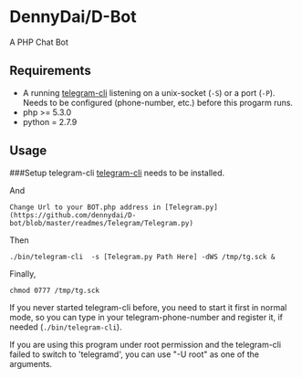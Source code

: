 DennyDai/D-Bot
==============================
A PHP Chat Bot

Requirements
------------
 - A running [telegram-cli](https://github.com/vysheng/tg/) listening on a unix-socket (`-S`) or a port (`-P`). Needs to be configured (phone-number, etc.) before this progarm runs.
 - php >= 5.3.0
 - python = 2.7.9

Usage
-----

###Setup telegram-cli
[telegram-cli](https://github.com/vysheng/tg/) needs to be installed.

And

    Change Url to your BOT.php address in [Telegram.py](https://github.com/dennydai/D-bot/blob/master/readmes/Telegram/Telegram.py)

Then

    ./bin/telegram-cli  -s [Telegram.py Path Here] -dWS /tmp/tg.sck &

Finally,

    chmod 0777 /tmp/tg.sck

If you never started telegram-cli before, you need to start it first in normal mode, so you can type in your telegram-phone-number and register it, if needed (`./bin/telegram-cli`).

If you are using this program under root permission and the telegram-cli failed to switch to 'telegramd', you can use "-U root" as one of the arguments.
